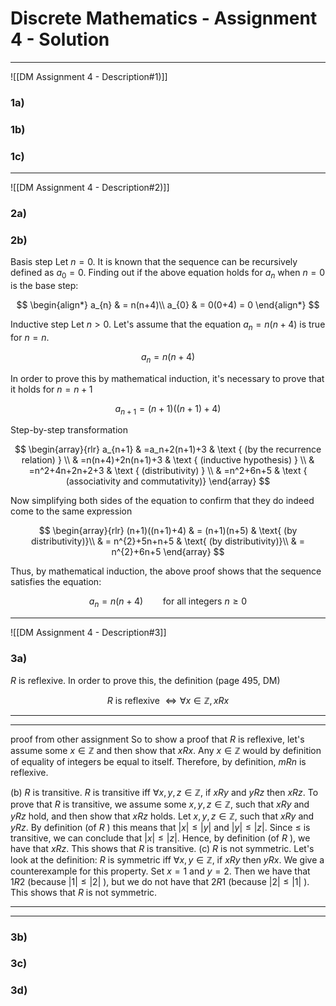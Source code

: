 # Discrete Mathematics - Assignment 4 - Solution

---

![[DM Assignment 4 - Description#1)]]

### 1a)


### 1b)


### 1c)

---

![[DM Assignment 4 - Description#2)]]

### 2a)


### 2b)

Basis step
Let $n=0$. It is known that the sequence can be recursively defined as $a_0=0$. Finding out if the above equation holds for $a_n$ when $n=0$ is the base step: 

$$
\begin{align*}
a_{n} & = n(n+4)\\
a_{0} & = 0(0+4) = 0
\end{align*}
$$

Inductive step
Let $n > 0$. Let's assume that the equation $a_n=n(n+4)$ is true for $n=n$.

$$
a_n=n(n+4)
$$

In order to prove this by mathematical induction, it's necessary to prove that it holds for $n=n+1$

$$
a_{n+1}=(n+1)((n+1)+4)
$$

Step-by-step transformation

$$
\begin{array}{rlr}
a_{n+1} & =a_n+2(n+1)+3 & \text { (by the recurrence relation) } \\
& =n(n+4)+2n(n+1)+3 & \text { (inductive hypothesis) } \\
& =n^2+4n+2n+2+3 & \text { (distributivity) } \\
& =n^2+6n+5 & \text { (associativity and commutativity)}
\end{array}
$$

Now simplifying both sides of the equation to confirm that they do indeed come to the same expression

$$
\begin{array}{rlr}
(n+1)((n+1)+4) & = (n+1)(n+5) & \text{ (by distributivity)}\\
& = n^{2}+5n+n+5 & \text{ (by distributivity)}\\
& = n^{2}+6n+5
\end{array}
$$

Thus, by mathematical induction, the above proof shows that the sequence satisfies the equation: 

$$a_n = n(n+4) \qquad \text{for all integers } n \ge 0$$

---

![[DM Assignment 4 - Description#3]]

### 3a)
$R$ is reflexive. 
In order to prove this, the definition (page 495, DM)

$$
R \text{ is reflexive } \iff \forall x \in \mathbb{Z},  x R x
$$

---
---

proof from other assignment
So to show a proof that $R$ is reflexive, let's assume some $x \in \mathbb{Z}$ and then show that $x R x$. Any $x \in \mathbb{Z}$ would by definition of equality of integers be equal to itself. 
Therefore, by definition, $m R n$ is reflexive.

(b) $R$ is transitive. 
$R$ is transitive iff $\forall x, y, z \in \mathbb{Z}$, if $x R y$ and $y R z$ then $x R z$.
To prove that $R$ is transitive, we assume some $x, y, z \in \mathbb{Z}$, such that $x R y$ and $y R z$ hold, and then show that $x R z$ holds.
Let $x, y, z \in \mathbb{Z}$, such that $x R y$ and $y R z$. By definition (of $R$ ) this means that $|x| \leq|y|$ and $|y| \leq|z|$. Since $\leq$ is transitive, we can conclude that $|x| \leq|z|$. Hence, by definition (of $R$ ), we have that $x R z$.
This shows that $R$ is transitive.
(c) $R$ is not symmetric. Let's look at the definition:
$R$ is symmetric iff $\forall x, y \in \mathbb{Z}$, if $x R y$ then $y R x$.
We give a counterexample for this property. Set $x=1$ and $y=2$. Then we have that $1 R 2$ (because $|1| \leq|2|$ ), but we do not have that $2 R 1$ (because $|2| \leq|1|$ ). This shows that $R$ is not symmetric.

---
---

### 3b)


### 3c)


### 3d)

